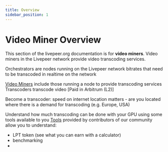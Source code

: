 ```yaml
---
title: Overview
sidebar_position: 1
---
```


# Video Miner Overview

This section of the livepeer.org documentation is for **video miners**. Video
miners in the Livepeer network provide video transcoding services.

Orchestrators are nodes running on the Livepeer network
bitrates that need to be transcoded in realtime on the network

[Video Miners](/video-miners/core-concepts/roles-and-responsibilities) include those running a node to provide transcoding services
Transcoders transcode video
[Paid in Arbitrum (L2)]

Become a transcoder:
speed on internet
location matters - are you located where there is a demand for transcoding (e.g. Europe, USA)

Understand how much transcoding can be done with your GPU using some tools available to you [Tools](https://livepeer.academy/tools/) provided by contributors of our community allow you to understand:

- LPT token (see what you can earn with a calculator)
- benchmarking
- 

<!-- ## Quick Access

<DocsCardsContainer>
  <DocsCard
    key={1}
    title="Getting Started"
    description="A hands-on introduction to Livepeer for video miners. Recommended for all new
users."
    href="/docs/video-miners/getting-started/overview"
  />
  <DocsCard
    key={2}
    title="How-to Guides"
    description="Practical step-by-step guides to help you achieve a specific goal. Most useful
when you're trying to get something done."
    href="/docs/video-miners/how-to-guides/overview"
  />
  <DocsCard
    key={3}
    title="Core Concepts"
    description="Big-picture explanations of higher-level video mining concepts. Most useful for building understanding of a particular topic."
    href="/docs/video-miners/core-concepts/overview"
  />
  <DocsCard
    key={4}
    title="Reference"
    description="Covers tools, components, commands and resources. Most useful when you need detailed information about video miner APIs."
    href="/docs/video-miners/reference/overview"
  />
</DocsCardsContainer> -->
